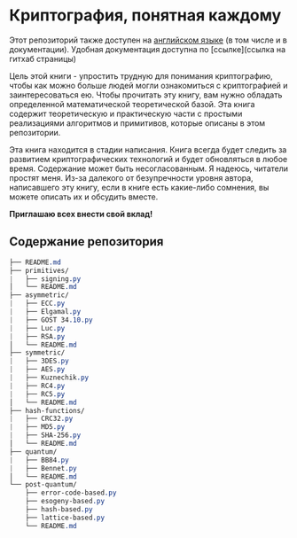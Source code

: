 # Криптография, понятная каждому
Этот репозиторий также доступен на [английском языке](readme.md) (в том числе и в документации).
Удобная документация доступна по [ссылке](ссылка на гитхаб страницы)

Цель этой книги - упростить трудную для понимания криптографию, чтобы как можно больше людей могли ознакомиться с криптографией и заинтересоваться ею. Чтобы прочитать эту книгу, вам нужно обладать определенной математической теоретической базой. Эта книга содержит теоретическую и практическую части с простыми реализациями алгоритмов и примитивов, которые описаны в этом репозитории.

Эта книга находится в стадии написания. Книга всегда будет следить за развитием криптографических технологий и будет обновляться в любое время. Содержание может быть несогласованным. Я надеюсь, читатели простят меня. Из-за далекого от безупречности уровня автора, написавшего эту книгу, если в книге есть какие-либо сомнения, вы можете описать их и обсудить вместе. 

**Приглашаю всех внести свой вклад!**
## Содержание репозитория
```css
├── README.md
├── primitives/
|   ├── signing.py
│   └── README.md
├── asymmetric/
|   ├── ECC.py
|   ├── Elgamal.py
|   ├── GOST 34.10.py
|   ├── Luc.py
|   ├── RSA.py
│   └── README.md
├── symmetric/
|   ├── 3DES.py
|   ├── AES.py
|   ├── Kuznechik.py
|   ├── RC4.py
|   ├── RC5.py
│   └── README.md
├── hash-functions/
|   ├── CRC32.py
|   ├── MD5.py
|   ├── SHA-256.py
│   └── README.md
├── quantum/
|   ├── BB84.py
|   ├── Bennet.py
│   └── README.md
└── post-quantum/
    ├── error-code-based.py
    ├── esogeny-based.py
    ├── hash-based.py
    ├── lattice-based.py
    └── README.md
```